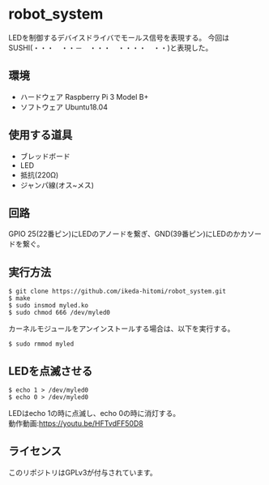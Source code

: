 # robot_system

LEDを制御するデバイスドライバでモールス信号を表現する。
今回はSUSHI(・・・　・・－　・・・　・・・・　・・)と表現した。

## 環境
- ハードウェア
Raspberry Pi 3 Model B+
- ソフトウェア
Ubuntu18.04

## 使用する道具
- ブレッドボード
- LED
- 抵抗(220Ω)
- ジャンパ線(オス~メス)

## 回路
GPIO 25(22番ピン)にLEDのアノードを繋ぎ、GND(39番ピン)にLEDのかカソードを繋ぐ。
## 実行方法
```
$ git clone https://github.com/ikeda-hitomi/robot_system.git
$ make
$ sudo insmod myled.ko
$ sudo chmod 666 /dev/myled0
```
カーネルモジュールをアンインストールする場合は、以下を実行する。
```
$ sudo rmmod myled
```
## LEDを点滅させる
```
$ echo 1 > /dev/myled0
$ echo 0 > /dev/myled0
```
LEDはecho 1の時に点滅し、echo 0の時に消灯する。   
動作動画:https://youtu.be/HFTvdFF50D8

## ライセンス
このリポジトリはGPLv3が付与されています。
